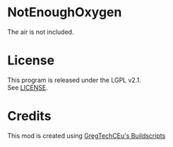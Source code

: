 # NotEnoughOxygen

The air is not included.  

# License

This program is released under the LGPL v2.1.  
See [LICENSE](/LICENSE).  

# Credits

This mod is created using [GregTechCEu's Buildscripts](https://github.com/GregTechCEu/Buildscripts)  
